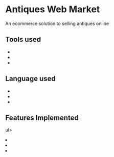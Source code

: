 
# Antiques Web Market
An ecommerce solution to selling antiques online

## Tools used
<ul>
  <li>
    <li>
      <li>
</ul>

## Language used
<ul>
  <li>
    <li>
      <li>
</ul>

## Features Implemented
ul>
  <li>
    <li>
      <li>
</ul>
